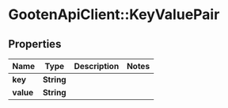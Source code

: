 # GootenApiClient::KeyValuePair

## Properties
Name | Type | Description | Notes
------------ | ------------- | ------------- | -------------
**key** | **String** |  | 
**value** | **String** |  | 



